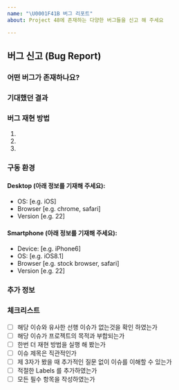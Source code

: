 ```yaml
---
name: "\U0001F41B 버그 리포트"
about: Project 48에 존재하는 다양한 버그들을 신고 해 주세요

---
```


## 버그 신고 (Bug Report)

### 어떤 버그가 존재하나요?
<!-- 버그에 대해 명확하고, 간결하게 설명해 주세요.-->
<!-- 스크린샷 혹은 에러로그 를 포함하여 작성 해 주세요-->

### 기대했던 결과
<!-- 기대했던 결과를 설명해 주세요 -->

### 버그 재현 방법
<!-- 해당 증상을 재현하기 위한 절차를 순차적으로 기술해 주세요-->

1. 
2. 
3. 

<!-- 추가설명을 작성하셔도 좋습니다 -->

### 구동 환경

#### Desktop (아래 정보를 기재해 주세요):

 - OS: [e.g. iOS]
 - Browser [e.g. chrome, safari]
 - Version [e.g. 22]

#### Smartphone (아래 정보를 기재해 주세요):

 - Device: [e.g. iPhone6]
 - OS: [e.g. iOS8.1]
 - Browser [e.g. stock browser, safari]
 - Version [e.g. 22]

### 추가 정보
<!-- 문제에 대한 추가적인 설명을 아래에 적어주세요. -->

### 체크리스트
- [ ] 해당 이슈와 유사한 선행 이슈가 없는것을 확인 하였는가
- [ ] 해당 이슈가 프로젝트의 목적과 부합되는가
- [ ] 한번 더 재현 방법을 실행 해 봤는가
- [ ] 이슈 제목은 직관적인가
- [ ] 제 3자가 봤을 때 추가적인 질문 없이 이슈를 이해할 수 있는가
- [ ] 적절한 Labels 를 추가하였는가
- [ ] 모든 필수 항목을 작성하였는가